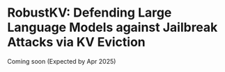 # RobustKV: Defending Large Language Models against Jailbreak Attacks via KV Eviction
 Coming soon (Expected by Apr 2025)
